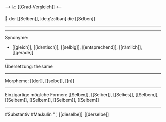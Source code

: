 --> 📈 [[Grad-Vergleich]] <--

🔵 der [[Selben]], [deːɐ̯ˈzɛlbən]
die [[Selben]]

---

---

Synonyme:

- [[gleich]], [[identisch]], [[selbig]], [[entsprechend]], [[nämlich]], [[gerade]]

---

Übersetzung: the same

---

Morpheme:
[[der]], [[selbe]], [[n]]

---

Einzigartige mögliche Formen: [[Selben]], [[Selber]], [[Selbes]], [[Selbem]], [[Selbem]], [[Selbem]], [[Selbem]], [[Selbem]]

---

#Substantiv #Maskulin
''', [[dieselbe]], [[derselbe]]
